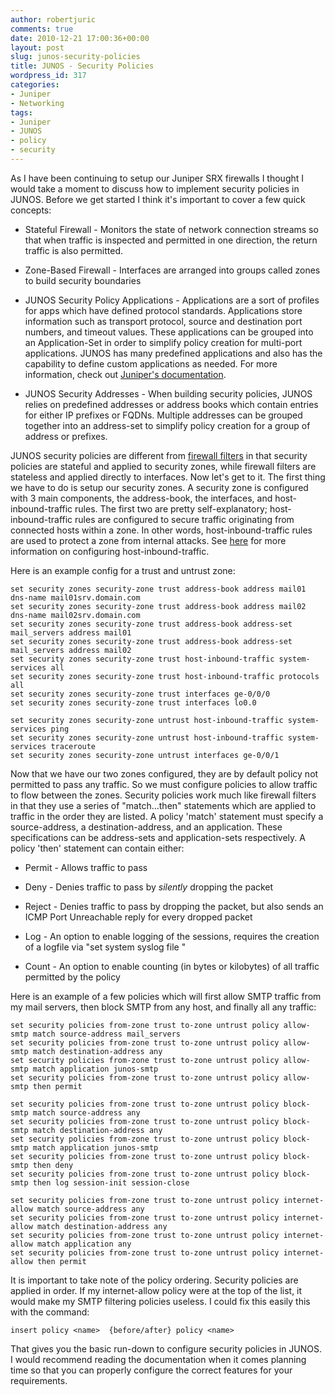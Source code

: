 ```yaml
---
author: robertjuric
comments: true
date: 2010-12-21 17:00:36+00:00
layout: post
slug: junos-security-policies
title: JUNOS - Security Policies
wordpress_id: 317
categories:
- Juniper
- Networking
tags:
- Juniper
- JUNOS
- policy
- security
---
```


As I have been continuing to setup our Juniper SRX firewalls I thought I would take a moment to discuss how to implement security policies in JUNOS. Before we get started I think it's important to cover a few quick concepts:



	
  * Stateful Firewall - Monitors the state of network connection streams so that when traffic is inspected and permitted in one direction, the return traffic is also permitted.

	
  * Zone-Based Firewall - Interfaces are arranged into groups called zones to build security boundaries

	
  * JUNOS Security Policy Applications - Applications are a sort of profiles for apps which have defined protocol standards. Applications store information such as transport protocol, source and destination port numbers, and timeout values. These applications can be grouped into an Application-Set in order to simplify policy creation for multi-port applications. JUNOS has many predefined applications and also has the capability to define custom applications as needed. For more information, check out [Juniper's documentation](http://www.juniper.net/techpubs/software/junos-security/junos-security10.0/junos-security-swconfig-security/policy-apps-understanding.html#policy-apps-understanding).

	
  * JUNOS Security Addresses - When building security policies, JUNOS relies on predefined addresses or address books which contain entries for either IP prefixes or FQDNs. Multiple addresses can be grouped together into an address-set to simplify policy creation for a group of address or prefixes.


JUNOS security policies are different from [firewall filters](http://robertjuric.com/2010/09/19/junos-firewall-filters/) in that security policies are stateful and applied to security zones, while firewall filters are stateless and applied directly to interfaces. Now let's get to it. The first thing we have to do is setup our security zones. A security zone is configured with 3 main components, the address-book, the interfaces, and host-inbound-traffic rules. The first two are pretty self-explanatory; host-inbound-traffic rules are configured to secure traffic originating from connected hosts within a zone. In other words, host-inbound-traffic rules are used to protect a zone from internal attacks. See [here](http://www.juniper.net/techpubs/software/junos-es/junos-es92/junos-es-swconfig-security/configuring-host-inbound-traffic.html) for more information on configuring host-inbound-traffic.

Here is an example config for a trust and untrust zone:

    
    set security zones security-zone trust address-book address mail01 dns-name mail01srv.domain.com
    set security zones security-zone trust address-book address mail02 dns-name mail02srv.domain.com
    set security zones security-zone trust address-book address-set mail_servers address mail01
    set security zones security-zone trust address-book address-set mail_servers address mail02
    set security zones security-zone trust host-inbound-traffic system-services all
    set security zones security-zone trust host-inbound-traffic protocols all
    set security zones security-zone trust interfaces ge-0/0/0
    set security zones security-zone trust interfaces lo0.0
    
    set security zones security-zone untrust host-inbound-traffic system-services ping
    set security zones security-zone untrust host-inbound-traffic system-services traceroute
    set security zones security-zone untrust interfaces ge-0/0/1
    


Now that we have our two zones configured, they are by default policy not permitted to pass any traffic. So we must configure policies to allow traffic to flow between the zones. Security policies work much like firewall filters in that they use a series of "match...then" statements which are applied to traffic in the order they are listed. A policy 'match' statement must specify a source-address, a destination-address, and an application. These specifications can be address-sets and application-sets respectively. A policy 'then' statement can contain either:



	
  * Permit - Allows traffic to pass

	
  * Deny - Denies traffic to pass by *silently* dropping the packet

	
  * Reject - Denies traffic to pass by dropping the packet, but also sends an ICMP Port Unreachable reply for every dropped packet

	
  * Log - An option to enable logging of the sessions, requires the creation of a logfile via "set system syslog file <file-name> <options> "

	
  * Count - An option to enable counting (in bytes or kilobytes) of all traffic permitted by the policy


Here is an example of a few policies which will first allow SMTP traffic from my mail servers, then block SMTP from any host, and finally all any traffic:

    
    set security policies from-zone trust to-zone untrust policy allow-smtp match source-address mail_servers
    set security policies from-zone trust to-zone untrust policy allow-smtp match destination-address any
    set security policies from-zone trust to-zone untrust policy allow-smtp match application junos-smtp
    set security policies from-zone trust to-zone untrust policy allow-smtp then permit
    
    set security policies from-zone trust to-zone untrust policy block-smtp match source-address any
    set security policies from-zone trust to-zone untrust policy block-smtp match destination-address any
    set security policies from-zone trust to-zone untrust policy block-smtp match application junos-smtp
    set security policies from-zone trust to-zone untrust policy block-smtp then deny
    set security policies from-zone trust to-zone untrust policy block-smtp then log session-init session-close
    
    set security policies from-zone trust to-zone untrust policy internet-allow match source-address any
    set security policies from-zone trust to-zone untrust policy internet-allow match destination-address any
    set security policies from-zone trust to-zone untrust policy internet-allow match application any
    set security policies from-zone trust to-zone untrust policy internet-allow then permit
    


It is important to take note of the policy ordering. Security policies are applied in order. If my internet-allow policy were at the top of the list, it would make my SMTP filtering policies useless. I could fix this easily this with the command:

    
    insert policy <name>  {before/after} policy <name>


That gives you the basic run-down to configure security policies in JUNOS. I would recommend reading the documentation when it comes planning time so that you can properly configure the correct features for your requirements.
